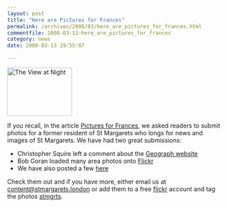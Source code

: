 ```yaml
---
layout: post
title: "Here are Pictures for Frances"
permalink: /archives/2008/03/here_are_pictures_for_frances.html
commentfile: 2008-03-13-here_are_pictures_for_frances
category: news
date: 2008-03-13 19:55:07

---
```


<a href="/assets/images/2008/theview_night.jpg"><img src="/assets/images/2008/theview_night-thumb.jpg" width="150" height="112" alt="The View at Night" class="photo right"/></a>

If you recall, in the article [Pictures for Frances](https://stmargarets.london/archives/2008/02/pictures_for_frances.html), we asked readers to submit photos for a former resident of St Margarets who longs for news and images of St Margarets. We have had two great submissions:

-   Christopher Squire left a comment about the [Geograph website](http://www.geograph.org.uk/search.php?i=2229894)
-   Bob Goran loaded many area photos onto [Flickr](http://www.flickr.com/photos/bobandnicole/sets/72157603902384309/)
-   We have also posted a few [here](http://picasaweb.google.com/StMargaretsCommunityWebsite)

Check them out and if you have more, either email us at <content@stmargarets.london> or add them to a free [flickr](http://www.flickr.com/) account and tag the photos [stmgrts](http://www.flickr.com/search/?q=stmgrts&m=tags).
